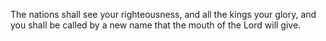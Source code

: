 The nations shall see your righteousness, and all the kings your glory, and you shall be called by a new name that the mouth of the Lord will give.

